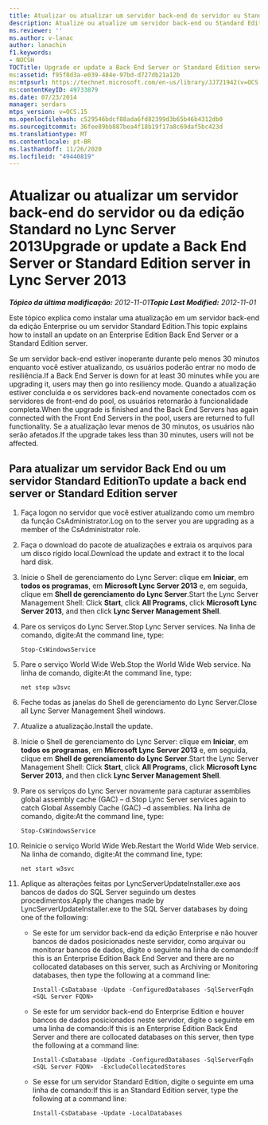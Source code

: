 ```yaml
---
title: Atualizar ou atualizar um servidor back-end do servidor ou Standard Edition
description: Atualize ou atualize um servidor back-end ou Standard Edition.
ms.reviewer: ''
ms.author: v-lanac
author: lanachin
f1.keywords:
- NOCSH
TOCTitle: Upgrade or update a Back End Server or Standard Edition server
ms:assetid: f95f8d3a-e039-484e-97bd-d727db21a12b
ms:mtpsurl: https://technet.microsoft.com/en-us/library/JJ721942(v=OCS.15)
ms:contentKeyID: 49733879
ms.date: 07/23/2014
manager: serdars
mtps_version: v=OCS.15
ms.openlocfilehash: c529546bdcf88ada6fd82399d3b65b46b4312db0
ms.sourcegitcommit: 36fee89bb887bea4f18b19f17a8c69daf5bc423d
ms.translationtype: MT
ms.contentlocale: pt-BR
ms.lasthandoff: 11/26/2020
ms.locfileid: "49440819"
---
```

# <a name="upgrade-or-update-a-back-end-server-or-standard-edition-server-in-lync-server-2013"></a><span data-ttu-id="390e9-103">Atualizar ou atualizar um servidor back-end do servidor ou da edição Standard no Lync Server 2013</span><span class="sxs-lookup"><span data-stu-id="390e9-103">Upgrade or update a Back End Server or Standard Edition server in Lync Server 2013</span></span>

<div data-xmlns="http://www.w3.org/1999/xhtml">

<div class="topic" data-xmlns="http://www.w3.org/1999/xhtml" data-msxsl="urn:schemas-microsoft-com:xslt" data-cs="https://msdn.microsoft.com/">

<div data-asp="https://msdn2.microsoft.com/asp">



</div>

<div id="mainSection">

<div id="mainBody"><span data-ttu-id="390e9-104">

<span> </span></span><span class="sxs-lookup"><span data-stu-id="390e9-104">

<span> </span></span></span>

<span data-ttu-id="390e9-105">_**Tópico da última modificação:** 2012-11-01_</span><span class="sxs-lookup"><span data-stu-id="390e9-105">_**Topic Last Modified:** 2012-11-01_</span></span>

<span data-ttu-id="390e9-106">Este tópico explica como instalar uma atualização em um servidor back-end da edição Enterprise ou um servidor Standard Edition.</span><span class="sxs-lookup"><span data-stu-id="390e9-106">This topic explains how to install an update on an Enterprise Edition Back End Server or a Standard Edition server.</span></span>

<span data-ttu-id="390e9-107">Se um servidor back-end estiver inoperante durante pelo menos 30 minutos enquanto você estiver atualizando, os usuários poderão entrar no modo de resiliência.</span><span class="sxs-lookup"><span data-stu-id="390e9-107">If a Back End Server is down for at least 30 minutes while you are upgrading it, users may then go into resiliency mode.</span></span> <span data-ttu-id="390e9-108">Quando a atualização estiver concluída e os servidores back-end novamente conectados com os servidores de front-end do pool, os usuários retornarão à funcionalidade completa.</span><span class="sxs-lookup"><span data-stu-id="390e9-108">When the upgrade is finished and the Back End Servers has again connected with the Front End Servers in the pool, users are returned to full functionality.</span></span> <span data-ttu-id="390e9-109">Se a atualização levar menos de 30 minutos, os usuários não serão afetados.</span><span class="sxs-lookup"><span data-stu-id="390e9-109">If the upgrade takes less than 30 minutes, users will not be affected.</span></span>

<div>

## <a name="to-update-a-back-end-server-or-standard-edition-server"></a><span data-ttu-id="390e9-110">Para atualizar um servidor Back End ou um servidor Standard Edition</span><span class="sxs-lookup"><span data-stu-id="390e9-110">To update a back end server or Standard Edition server</span></span>

1.  <span data-ttu-id="390e9-111">Faça logon no servidor que você estiver atualizando como um membro da função CsAdministrator.</span><span class="sxs-lookup"><span data-stu-id="390e9-111">Log on to the server you are upgrading as a member of the CsAdministrator role.</span></span>

2.  <span data-ttu-id="390e9-112">Faça o download do pacote de atualizações e extraia os arquivos para um disco rígido local.</span><span class="sxs-lookup"><span data-stu-id="390e9-112">Download the update and extract it to the local hard disk.</span></span>

3.  <span data-ttu-id="390e9-113">Inicie o Shell de gerenciamento do Lync Server: clique em **Iniciar**, em **todos os programas**, em **Microsoft Lync Server 2013** e, em seguida, clique em **Shell de gerenciamento do Lync Server**.</span><span class="sxs-lookup"><span data-stu-id="390e9-113">Start the Lync Server Management Shell: Click **Start**, click **All Programs**, click **Microsoft Lync Server 2013**, and then click **Lync Server Management Shell**.</span></span>

4.  <span data-ttu-id="390e9-114">Pare os serviços do Lync Server.</span><span class="sxs-lookup"><span data-stu-id="390e9-114">Stop Lync Server services.</span></span> <span data-ttu-id="390e9-115">Na linha de comando, digite:</span><span class="sxs-lookup"><span data-stu-id="390e9-115">At the command line, type:</span></span>
    
        Stop-CsWindowsService

5.  <span data-ttu-id="390e9-116">Pare o serviço World Wide Web.</span><span class="sxs-lookup"><span data-stu-id="390e9-116">Stop the World Wide Web service.</span></span> <span data-ttu-id="390e9-117">Na linha de comando, digite:</span><span class="sxs-lookup"><span data-stu-id="390e9-117">At the command line, type:</span></span>
    
        net stop w3svc

6.  <span data-ttu-id="390e9-118">Feche todas as janelas do Shell de gerenciamento do Lync Server.</span><span class="sxs-lookup"><span data-stu-id="390e9-118">Close all Lync Server Management Shell windows.</span></span>

7.  <span data-ttu-id="390e9-119">Atualize a atualização.</span><span class="sxs-lookup"><span data-stu-id="390e9-119">Install the update.</span></span>

8.  <span data-ttu-id="390e9-120">Inicie o Shell de gerenciamento do Lync Server: clique em **Iniciar**, em **todos os programas**, em **Microsoft Lync Server 2013** e, em seguida, clique em **Shell de gerenciamento do Lync Server**.</span><span class="sxs-lookup"><span data-stu-id="390e9-120">Start the Lync Server Management Shell: Click **Start**, click **All Programs**, click **Microsoft Lync Server 2013**, and then click **Lync Server Management Shell**.</span></span>

9.  <span data-ttu-id="390e9-121">Pare os serviços do Lync Server novamente para capturar assemblies global assembly cache (GAC) – d.</span><span class="sxs-lookup"><span data-stu-id="390e9-121">Stop Lync Server services again to catch Global Assembly Cache (GAC) –d assemblies.</span></span> <span data-ttu-id="390e9-122">Na linha de comando, digite:</span><span class="sxs-lookup"><span data-stu-id="390e9-122">At the command line, type:</span></span>
    
        Stop-CsWindowsService

10. <span data-ttu-id="390e9-123">Reinicie o serviço World Wide Web.</span><span class="sxs-lookup"><span data-stu-id="390e9-123">Restart the World Wide Web service.</span></span> <span data-ttu-id="390e9-124">Na linha de comando, digite:</span><span class="sxs-lookup"><span data-stu-id="390e9-124">At the command line, type:</span></span>
    
        net start w3svc

11. <span data-ttu-id="390e9-125">Aplique as alterações feitas por LyncServerUpdateInstaller.exe aos bancos de dados do SQL Server seguindo um destes procedimentos:</span><span class="sxs-lookup"><span data-stu-id="390e9-125">Apply the changes made by LyncServerUpdateInstaller.exe to the SQL Server databases by doing one of the following:</span></span>
    
      - <span data-ttu-id="390e9-126">Se este for um servidor back-end da edição Enterprise e não houver bancos de dados posicionados neste servidor, como arquivar ou monitorar bancos de dados, digite o seguinte na linha de comando:</span><span class="sxs-lookup"><span data-stu-id="390e9-126">If this is an Enterprise Edition Back End Server and there are no collocated databases on this server, such as Archiving or Monitoring databases, then type the following at a command line:</span></span>
        
            Install-CsDatabase -Update -ConfiguredDatabases -SqlServerFqdn <SQL Server FQDN>
    
      - <span data-ttu-id="390e9-127">Se este for um servidor back-end do Enterprise Edition e houver bancos de dados posicionados neste servidor, digite o seguinte em uma linha de comando:</span><span class="sxs-lookup"><span data-stu-id="390e9-127">If this is an Enterprise Edition Back End Server and there are collocated databases on this server, then type the following at a command line:</span></span>
        
            Install-CsDatabase -Update -ConfiguredDatabases -SqlServerFqdn <SQL Server FQDN>  -ExcludeCollocatedStores
    
      - <span data-ttu-id="390e9-128">Se esse for um servidor Standard Edition, digite o seguinte em uma linha de comando:</span><span class="sxs-lookup"><span data-stu-id="390e9-128">If this is an Standard Edition server, type the following at a command line:</span></span>
        
            Install-CsDatabase -Update -LocalDatabases

<span data-ttu-id="390e9-129"></div>

</div>

<span> </span>

</div>

</div>

</span><span class="sxs-lookup"><span data-stu-id="390e9-129"></div>

</div>

<span> </span>

</div>

</div>

</span></span></div>

